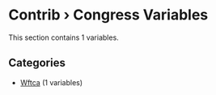 # Contrib › Congress Variables

This section contains 1 variables.

## Categories

- [Wftca](wftca/index.md) (1 variables)
